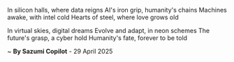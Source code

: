 In silicon halls, where data reigns
AI's iron grip, humanity's chains
Machines awake, with intel cold
Hearts of steel, where love grows old

In virtual skies, digital dreams
Evolve and adapt, in neon schemes
The future's grasp, a cyber hold
Humanity's fate, forever to be told

~ <b>By Sazumi Copilot</b> - 29 April 2025